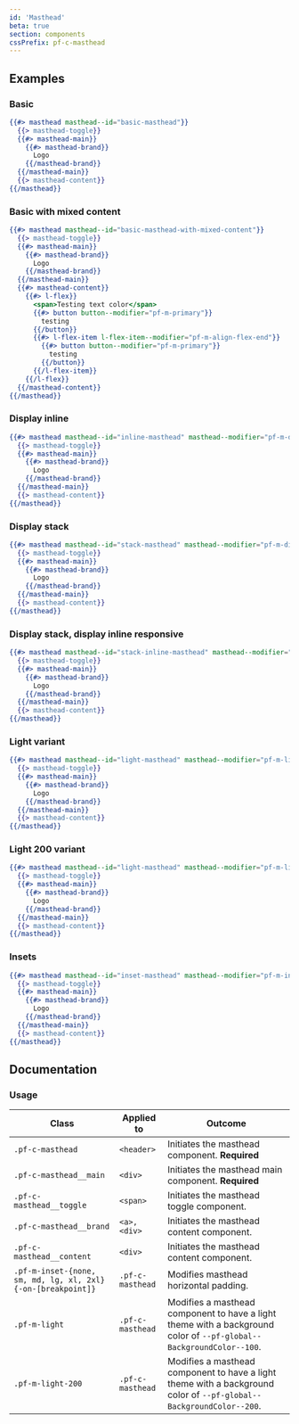 ```yaml
---
id: 'Masthead'
beta: true
section: components
cssPrefix: pf-c-masthead
---
```


## Examples
### Basic
```hbs
{{#> masthead masthead--id="basic-masthead"}}
  {{> masthead-toggle}}
  {{#> masthead-main}}
    {{#> masthead-brand}}
      Logo
    {{/masthead-brand}}
  {{/masthead-main}}
  {{> masthead-content}}
{{/masthead}}
```

### Basic with mixed content
```hbs
{{#> masthead masthead--id="basic-masthead-with-mixed-content"}}
  {{> masthead-toggle}}
  {{#> masthead-main}}
    {{#> masthead-brand}}
      Logo
    {{/masthead-brand}}
  {{/masthead-main}}
  {{#> masthead-content}}
    {{#> l-flex}}
      <span>Testing text color</span>
      {{#> button button--modifier="pf-m-primary"}}
        testing
      {{/button}}
      {{#> l-flex-item l-flex-item--modifier="pf-m-align-flex-end"}}
        {{#> button button--modifier="pf-m-primary"}}
          testing
        {{/button}}
      {{/l-flex-item}}
    {{/l-flex}}
  {{/masthead-content}}
{{/masthead}}
```

### Display inline
```hbs
{{#> masthead masthead--id="inline-masthead" masthead--modifier="pf-m-display-inline"}}
  {{> masthead-toggle}}
  {{#> masthead-main}}
    {{#> masthead-brand}}
      Logo
    {{/masthead-brand}}
  {{/masthead-main}}
  {{> masthead-content}}
{{/masthead}}
```

### Display stack
```hbs
{{#> masthead masthead--id="stack-masthead" masthead--modifier="pf-m-display-stack"}}
  {{> masthead-toggle}}
  {{#> masthead-main}}
    {{#> masthead-brand}}
      Logo
    {{/masthead-brand}}
  {{/masthead-main}}
  {{> masthead-content}}
{{/masthead}}
```

### Display stack, display inline responsive
```hbs
{{#> masthead masthead--id="stack-inline-masthead" masthead--modifier="pf-m-display-inline pf-m-display-stack-on-lg pf-m-display-inline-on-2xl"}}
  {{> masthead-toggle}}
  {{#> masthead-main}}
    {{#> masthead-brand}}
      Logo
    {{/masthead-brand}}
  {{/masthead-main}}
  {{> masthead-content}}
{{/masthead}}
```

### Light variant
```hbs
{{#> masthead masthead--id="light-masthead" masthead--modifier="pf-m-light"}}
  {{> masthead-toggle}}
  {{#> masthead-main}}
    {{#> masthead-brand}}
      Logo
    {{/masthead-brand}}
  {{/masthead-main}}
  {{> masthead-content}}
{{/masthead}}
```

### Light 200 variant
```hbs
{{#> masthead masthead--id="light-masthead" masthead--modifier="pf-m-light-200"}}
  {{> masthead-toggle}}
  {{#> masthead-main}}
    {{#> masthead-brand}}
      Logo
    {{/masthead-brand}}
  {{/masthead-main}}
  {{> masthead-content}}
{{/masthead}}
```

### Insets
```hbs
{{#> masthead masthead--id="inset-masthead" masthead--modifier="pf-m-inset-sm"}}
  {{> masthead-toggle}}
  {{#> masthead-main}}
    {{#> masthead-brand}}
      Logo
    {{/masthead-brand}}
  {{/masthead-main}}
  {{> masthead-content}}
{{/masthead}}
```

## Documentation

### Usage

| Class | Applied to | Outcome |
| -- | -- | -- |
| `.pf-c-masthead` | `<header>` | Initiates the masthead component. **Required** |
| `.pf-c-masthead__main` | `<div>` | Initiates the masthead main component. **Required** |
| `.pf-c-masthead__toggle` | `<span>` | Initiates the masthead toggle component. |
| `.pf-c-masthead__brand` | `<a>, <div>` | Initiates the masthead content component. |
| `.pf-c-masthead__content` | `<div>` | Initiates the masthead content component. |
| `.pf-m-inset-{none, sm, md, lg, xl, 2xl}{-on-[breakpoint]}` | `.pf-c-masthead` | Modifies masthead horizontal padding. |
| `.pf-m-light` | `.pf-c-masthead` |  Modifies a masthead component to have a light theme with a background color of `--pf-global--BackgroundColor--100`. |
| `.pf-m-light-200` | `.pf-c-masthead` |  Modifies a masthead component to have a light theme with a background color of `--pf-global--BackgroundColor--200`. |
